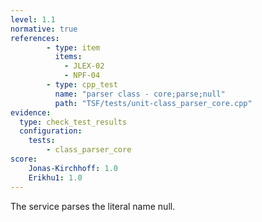 ```yaml
---
level: 1.1
normative: true
references:
        - type: item
          items:
            - JLEX-02
            - NPF-04
        - type: cpp_test
          name: "parser class - core;parse;null"
          path: "TSF/tests/unit-class_parser_core.cpp"
evidence:
  type: check_test_results
  configuration:
    tests: 
        - class_parser_core
score:
    Jonas-Kirchhoff: 1.0
    Erikhu1: 1.0
---
```


The service parses the literal name null.
